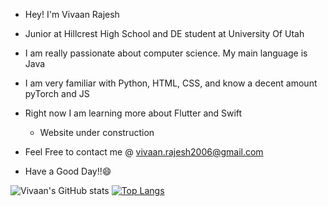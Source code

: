* Hey! I'm Vivaan Rajesh 

* Junior at Hillcrest High School and DE student at University Of Utah

* I am really passionate about computer science. My main language is Java 

* I am very familiar with Python, HTML, CSS, and know a decent amount pyTorch and JS

* Right now I am learning more about Flutter and Swift
   - Website under construction

* Feel Free to contact me @ vivaan.rajesh2006@gmail.com

* Have a Good Day!!😄

![Vivaan's GitHub stats](https://github-readme-stats.vercel.app/api?username=vivaan2006&show_icons=true&theme=dracula)
[![Top Langs](https://github-readme-stats.vercel.app/api/top-langs/?username=vivaan2006&layout=pie)](https://github.com/vivaan2006/github-readme-stats)
